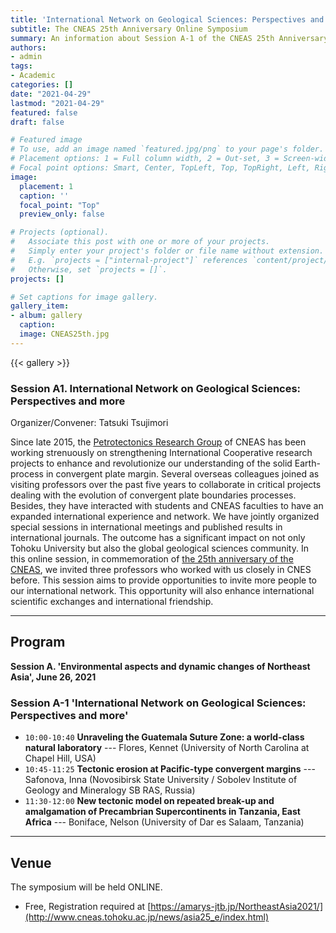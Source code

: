 ```yaml
---
title: 'International Network on Geological Sciences: Perspectives and more'
subtitle: The CNEAS 25th Anniversary Online Symposium
summary: An information about Session A-1 of the CNEAS 25th Anniversary Online Symposium
authors:
- admin
tags:
- Academic
categories: []
date: "2021-04-29"
lastmod: "2021-04-29"
featured: false
draft: false

# Featured image
# To use, add an image named `featured.jpg/png` to your page's folder.
# Placement options: 1 = Full column width, 2 = Out-set, 3 = Screen-width
# Focal point options: Smart, Center, TopLeft, Top, TopRight, Left, Right, BottomLeft, Bottom, BottomRight
image:
  placement: 1
  caption: ''
  focal_point: "Top"
  preview_only: false

# Projects (optional).
#   Associate this post with one or more of your projects.
#   Simply enter your project's folder or file name without extension.
#   E.g. `projects = ["internal-project"]` references `content/project/deep-learning/index.md`.
#   Otherwise, set `projects = []`.
projects: []

# Set captions for image gallery.
gallery_item:
- album: gallery
  caption: 
  image: CNEAS25th.jpg
---
```

{{< gallery >}}
### Session A1. International Network on Geological Sciences: Perspectives and more

Organizer/Convener: Tatsuki Tsujimori

Since late 2015, the [Petrotectonics Research Group](http://www.cneas.tohoku.ac.jp/labs/geo/1index/) of CNEAS has been working strenuously on strengthening International Cooperative research projects to enhance and revolutionize our understanding of the solid Earth-process in convergent plate margin. Several overseas colleagues joined as visiting professors over the past five years to collaborate in critical projects dealing with the evolution of convergent plate boundaries processes. Besides, they have interacted with students and CNEAS faculties to have an expanded international experience and network. We have jointly organized special sessions in international meetings and published results in international journals. The outcome has a significant impact on not only Tohoku University but also the global geological sciences community. In this online session, in commemoration of [the 25th anniversary of the CNEAS](http://www.cneas.tohoku.ac.jp/news/asia25), we invited three professors who worked with us closely in CNES before. This session aims to provide opportunities to invite more people to our international network. This opportunity will also enhance international scientific exchanges and international friendship.

--------------------------------
## Program
**Session A. 'Environmental aspects and dynamic changes of Northeast Asia', June 26, 2021**
### Session A-1 'International Network on Geological Sciences: Perspectives and more'
* `10:00-10:40` **Unraveling the Guatemala Suture Zone: a world-class natural laboratory** --- Flores, Kennet (University of North Carolina at Chapel Hill, USA) 
* `10:45-11:25` **Tectonic erosion at Pacific-type convergent margins** --- Safonova, Inna (Novosibirsk State University / Sobolev Institute of Geology and Mineralogy SB RAS, Russia)
* `11:30-12:00` **New tectonic model on repeated break-up and amalgamation of Precambrian Supercontinents in Tanzania, East Africa**  --- Boniface, Nelson (University of Dar es Salaam, Tanzania) 


--------------------------------
## Venue

The symposium will be held ONLINE. 
* Free, Registration required at [https://amarys-jtb.jp/NortheastAsia2021/](http://www.cneas.tohoku.ac.jp/news/asia25_e/index.html)

